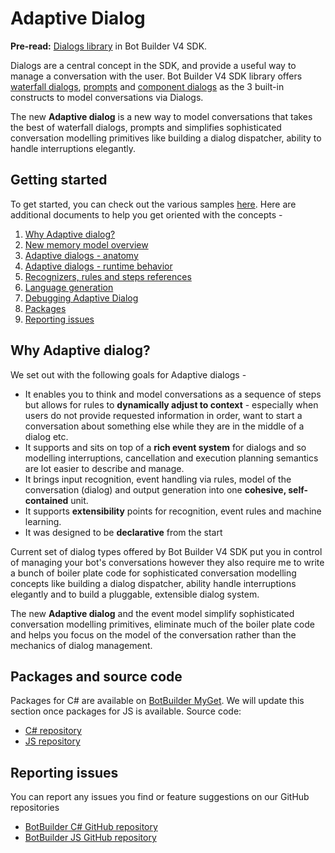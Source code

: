 # Adaptive Dialog

**Pre-read:** [Dialogs library][1] in Bot Builder V4 SDK.

Dialogs are a central concept in the SDK, and provide a useful way to manage a conversation with the user. Bot Builder V4 SDK library offers [waterfall dialogs][3], [prompts][2] and [component dialogs][4] as the 3 built-in constructs to model conversations via Dialogs. 

The new **Adaptive dialog** is a new way to model conversations that takes the best of waterfall dialogs, prompts and simplifies sophisticated conversation modelling primitives like building a dialog dispatcher, ability to handle interruptions elegantly. 

## Getting started
To get started, you can check out the various samples [here][5]. Here are additional documents to help you get oriented with the concepts - 
1. [Why Adaptive dialog?](#Why-Adaptive-Dialog)
2. [New memory model overview][6]
3. [Adaptive dialogs - anatomy][7]
4. [Adaptive dialogs - runtime behavior][8]
5. [Recognizers, rules and steps references][9]
6. [Language generation][17]
6. [Debugging Adaptive Dialog][10]
7. [Packages](#Packages-and-source-code)
8. [Reporting issues](#Reporting-issues)

## Why Adaptive dialog?
We set out with the following goals for Adaptive dialogs - 
* It enables you to think and model conversations as a sequence of steps but allows for rules to **dynamically adjust to context** - especially when users do not provide requested information in order, want to start a conversation about something else while they are in the middle of a dialog etc. 
* It supports and sits on top of a **rich event system** for dialogs and so modelling interruptions, cancellation and execution planning semantics are lot easier to describe and manage.
* It brings input recognition, event handling via rules, model of the conversation (dialog) and output generation into one **cohesive, self-contained** unit. 
* It supports **extensibility** points for recognition, event rules and machine learning.
* It was designed to be **declarative** from the start

Current set of dialog types offered by Bot Builder V4 SDK put you in control of managing your bot's conversations however they also require me to write a bunch of boiler plate code for sophisticated conversation modelling concepts like building a dialog dispatcher, ability handle interruptions elegantly and to build a pluggable, extensible dialog system.

The new **Adaptive dialog** and the event model simplify sophisticated conversation modelling primitives, eliminate much of the boiler plate code and helps you focus on the model of the conversation rather than the mechanics of dialog management.

## Packages and source code
Packages for C# are available on [BotBuilder MyGet][14]. We will update this section once packages for JS is available.
Source code: 
- [C# repository][15]
- [JS repository][16]

## Reporting issues
You can report any issues you find or feature suggestions on our GitHub repositories
- [BotBuilder C# GitHub repository][12]
- [BotBuilder JS GitHub repository][13]

[1]:https://docs.microsoft.com/en-us/azure/bot-service/bot-builder-concept-dialog?view=azure-bot-service-4.0
[2]:https://docs.microsoft.com/en-us/azure/bot-service/bot-builder-concept-dialog?view=azure-bot-service-4.0#prompts
[3]:https://docs.microsoft.com/en-us/azure/bot-service/bot-builder-concept-dialog?view=azure-bot-service-4.0#waterfall-dialogs
[4]:https://docs.microsoft.com/en-us/azure/bot-service/bot-builder-concept-dialog?view=azure-bot-service-4.0#component-dialog
[5]:./csharp_dotnetcore
[6]:./docs/memory-model-overview.md
[7]:./docs/anatomy-and-runtime-behavior.md#anatomy-adaptive-dialog
[8]:./docs/anatomy-and-runtime-behavior.md#runtime-behavior-adaptive-dialog
[9]:./docs/recognizers-rules-steps-reference.md
[10]:./docs/debugger-extension.md
[12]:https://github.com/microsoft/botbuilder-dotnet/issues
[13]:https://github.com/microsoft/botbuilder-js/issues
[14]:https://botbuilder.myget.org/gallery
[15]:https://github.com/Microsoft/botbuilder-dotnet/tree/4.next
[16]:https://github.com/Microsoft/botbuilder-js/tree/4.next
[17]:./docs/language-generation.md